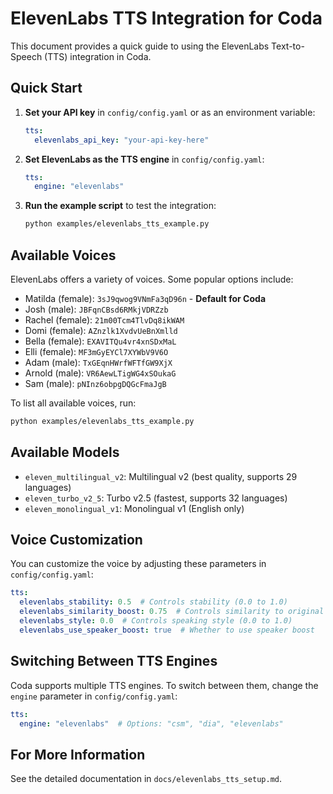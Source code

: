 # ElevenLabs TTS Integration for Coda

This document provides a quick guide to using the ElevenLabs Text-to-Speech (TTS) integration in Coda.

## Quick Start

1. **Set your API key** in `config/config.yaml` or as an environment variable:
   ```yaml
   tts:
     elevenlabs_api_key: "your-api-key-here"
   ```

2. **Set ElevenLabs as the TTS engine** in `config/config.yaml`:
   ```yaml
   tts:
     engine: "elevenlabs"
   ```

3. **Run the example script** to test the integration:
   ```bash
   python examples/elevenlabs_tts_example.py
   ```

## Available Voices

ElevenLabs offers a variety of voices. Some popular options include:

- Matilda (female): `3sJ9qwog9VNmFa3qD96n` - **Default for Coda**
- Josh (male): `JBFqnCBsd6RMkjVDRZzb`
- Rachel (female): `21m00Tcm4TlvDq8ikWAM`
- Domi (female): `AZnzlk1XvdvUeBnXmlld`
- Bella (female): `EXAVITQu4vr4xnSDxMaL`
- Elli (female): `MF3mGyEYCl7XYWbV9V6O`
- Adam (male): `TxGEqnHWrfWFTfGW9XjX`
- Arnold (male): `VR6AewLTigWG4xSOukaG`
- Sam (male): `pNInz6obpgDQGcFmaJgB`

To list all available voices, run:
```bash
python examples/elevenlabs_tts_example.py
```

## Available Models

- `eleven_multilingual_v2`: Multilingual v2 (best quality, supports 29 languages)
- `eleven_turbo_v2_5`: Turbo v2.5 (fastest, supports 32 languages)
- `eleven_monolingual_v1`: Monolingual v1 (English only)

## Voice Customization

You can customize the voice by adjusting these parameters in `config/config.yaml`:

```yaml
tts:
  elevenlabs_stability: 0.5  # Controls stability (0.0 to 1.0)
  elevenlabs_similarity_boost: 0.75  # Controls similarity to original voice (0.0 to 1.0)
  elevenlabs_style: 0.0  # Controls speaking style (0.0 to 1.0)
  elevenlabs_use_speaker_boost: true  # Whether to use speaker boost
```

## Switching Between TTS Engines

Coda supports multiple TTS engines. To switch between them, change the `engine` parameter in `config/config.yaml`:

```yaml
tts:
  engine: "elevenlabs"  # Options: "csm", "dia", "elevenlabs"
```

## For More Information

See the detailed documentation in `docs/elevenlabs_tts_setup.md`.
